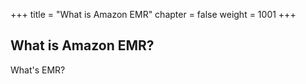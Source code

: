 +++
title = "What is Amazon EMR"
chapter = false
weight = 1001
+++

## What is Amazon EMR?

What's EMR?